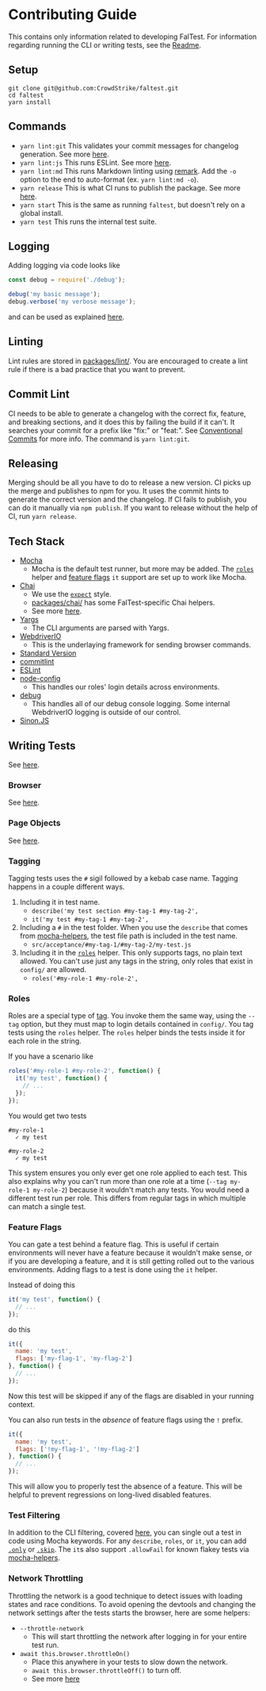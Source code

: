 # Contributing Guide

This contains only information related to developing FalTest. For information regarding running the CLI or writing tests, see the [Readme](./README.md).

## Setup

```
git clone git@github.com:CrowdStrike/faltest.git
cd faltest
yarn install
```

## Commands

*   `yarn lint:git` This validates your commit messages for changelog generation. See more [here](#commit-lint).
*   `yarn lint:js` This runs ESLint. See more [here](#linting).
*   `yarn lint:md` This runs Markdown linting using [remark](https://remark.js.org). Add the `-o` option to the end to auto-format (ex. `yarn lint:md -o`).
*   `yarn release` This is what CI runs to publish the package. See more [here](#releasing).
*   `yarn start` This is the same as running `faltest`, but doesn't rely on a global install.
*   `yarn test` This runs the internal test suite.

## Logging

Adding logging via code looks like

```js
const debug = require('./debug');

debug('my basic message');
debug.verbose('my verbose message');
```

and can be used as explained [here](./README.md#logging).

## Linting

Lint rules are stored in [packages/lint/](./packages/lint/). You are encouraged to create a lint rule if there is a bad practice that you want to prevent.

## Commit Lint

CI needs to be able to generate a changelog with the correct fix, feature, and breaking sections, and it does this by failing the build if it can't. It searches your commit for a prefix like "fix:" or "feat:". See [Conventional Commits](https://www.conventionalcommits.org) for more info. The command is `yarn lint:git`.

## Releasing

Merging should be all you have to do to release a new version. CI picks up the merge and publishes to npm for you. It uses the commit hints to generate the correct version and the changelog. If CI fails to publish, you can do it manually via `npm publish`. If you want to release without the help of CI, run `yarn release`.

## Tech Stack

*   [Mocha](https://mochajs.org)
    *   Mocha is the default test runner, but more may be added. The [`roles`](#roles) helper and [feature flags](#feature-flags) `it` support are set up to work like Mocha.
*   [Chai](https://www.chaijs.com)
    *   We use the [`expect`](https://www.chaijs.com/api/bdd) style.
    *   [packages/chai/](./packages/chai/) has some FalTest-specific Chai helpers.
    *   See more [here](./doc/chai.md).
*   [Yargs](http://yargs.js.org)
    *   The CLI arguments are parsed with Yargs.
*   [WebdriverIO](https://webdriver.io)
    *   This is the underlaying framework for sending browser commands.
*   [Standard Version](https://github.com/conventional-changelog/standard-version)
*   [commitlint](https://commitlint.js.org)
*   [ESLint](https://eslint.org)
*   [node-config](https://github.com/lorenwest/node-config)
    *   This handles our roles' login details across environments.
*   [debug](https://github.com/visionmedia/debug)
    *   This handles all of our debug console logging. Some internal WebdriverIO logging is outside of our control.
*   [Sinon.JS](https://sinonjs.org)

## Writing Tests

See [here](./doc/writing-tests.md).

### Browser

See [here](./doc/browser.md).

### Page Objects

See [here](./doc/page-objects.md).

### Tagging

Tagging tests uses the `#` sigil followed by a kebab case name. Tagging happens in a couple different ways.

1.  Including it in test name.
    *   `describe('my test section #my-tag-1 #my-tag-2',`
    *   `it('my test #my-tag-1 #my-tag-2',`
1.  Including a `#` in the test folder. When you use the `describe` that comes from [mocha-helpers](https://github.com/kellyselden/mocha-helpers), the test file path is included in the test name.
    *   `src/acceptance/#my-tag-1/#my-tag-2/my-test.js`
1.  Including it in the [`roles`](#roles) helper. This only supports tags, no plain text allowed. You can't use just any tags in the string, only roles that exist in `config/` are allowed.
    *   `roles('#my-role-1 #my-role-2',`

### Roles

Roles are a special type of [tag](#tagging). You invoke them the same way, using the `--tag` option, but they must map to login details contained in `config/`. You tag tests using the `roles` helper. The `roles` helper binds the tests inside it for each role in the string.

If you have a scenario like

```js
roles('#my-role-1 #my-role-2', function() {
  it('my test', function() {
    // ...
  });
});
```

You would get two tests

```
#my-role-1
  ✓ my test

#my-role-2
  ✓ my test
```

This system ensures you only ever get one role applied to each test. This also explains why you can't run more than one role at a time (`--tag my-role-1 my-role-2`) because it wouldn't match any tests. You would need a different test run per role. This differs from regular tags in which multiple can match a single test.

### Feature Flags

You can gate a test behind a feature flag. This is useful if certain environments will never have a feature because it wouldn't make sense, or if you are developing a feature, and it is still getting rolled out to the various environments. Adding flags to a test is done using the `it` helper.

Instead of doing this

```js
it('my test', function() {
  // ...
});
```

do this

```js
it({
  name: 'my test',
  flags: ['my-flag-1', 'my-flag-2']
}, function() {
  // ...
});
```

Now this test will be skipped if any of the flags are disabled in your running context.

You can also run tests in the _absence_ of feature flags using the `!` prefix.

```js
it({
  name: 'my test',
  flags: ['!my-flag-1', '!my-flag-2']
}, function() {
  // ...
});
```

This will allow you to properly test the absence of a feature. This will be helpful to prevent regressions on long-lived disabled features.

### Test Filtering

In addition to the CLI filtering, covered [here](./README.md#filtering), you can single out a test in code using Mocha keywords. For any `describe`, `roles`, or `it`, you can add [`.only`](https://mochajs.org/#exclusive-tests) or [`.skip`](https://mochajs.org/#inclusive-tests). The `it`s also support `.allowFail` for known flakey tests via [mocha-helpers](https://github.com/kellyselden/mocha-helpers).

### Network Throttling

Throttling the network is a good technique to detect issues with loading states and race conditions. To avoid opening the devtools and changing the network settings after the tests starts the browser, here are some helpers:

*   `--throttle-network`
    *   This will start throttling the network after logging in for your entire test run.
*   `await this.browser.throttleOn()`
    *   Place this anywhere in your tests to slow down the network.
    *   `await this.browser.throttleOff()` to turn off.
    *   See more [here](./doc/browser.md#throttling)

